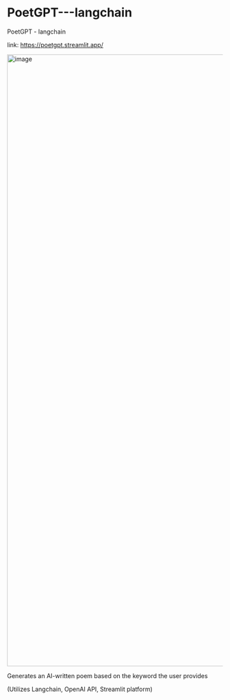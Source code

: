 # PoetGPT---langchain
PoetGPT - langchain

link: https://poetgpt.streamlit.app/

<img width="1429" alt="image" src="https://github.com/jasonshin1127/PoetGPT---langchain/assets/101506840/2339b8b2-314a-4477-978f-7e12ffbee9bf">


Generates an AI-written poem based on the keyword the user provides

(Utilizes Langchain, OpenAI API, Streamlit platform)

